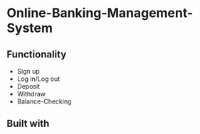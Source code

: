 # Online-Banking-Management-System 

## Functionality
* Sign up
* Log in/Log out
* Deposit
* Withdraw
* Balance-Checking

## Built with

